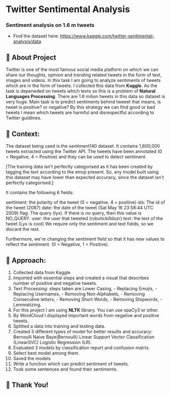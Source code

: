 # Twitter Sentimental Analysis
### Sentiment analysis on 1.6 m tweets

- Find the dataset here: https://www.kaggle.com/twitter-sentimental-analysis/data 


 ## 🔵 About Project
 Twitter is one of the most famous social media platform on which we can share our thoughts, opinion and trending related tweets in the form of text, images and videos. In this task I am going to analyze sentiments of tweets which are in the form of tweets.
 I collected this data from **Kaggle**. As the task is depeneded on tweets which texts so this is a problem of **Natural Languages Processing**. There are 1.6 milion tweets in this data so dataset is very huge.
 Main task is to predict sentiments behind tweeet that means, is tweet is positive? or negative? By this strategy we can find good or bad tweets I mean which tweets are harmful and disrespectful according to Twitter guidlines.
 
 ## 🔵 Context:
 The dataset being used is the sentiment140 dataset. It contains 1,600,000 tweets extracted using the Twitter API. The tweets have been annotated (0 = Negative, 4 = Positive) and they can be used to detect sentiment.

[The training data isn't perfectly categorised as it has been created by tagging the text according to the emoji present. So, any model built using this dataset may have lower than expected accuracy, since the dataset isn't perfectly categorised.]

It contains the following 6 fields:

sentiment: the polarity of the tweet (0 = negative, 4 = positive)
ids: The id of the tweet (2087)
date: the date of the tweet (Sat May 16 23:58:44 UTC 2009)
flag: The query (lyx). If there is no query, then this value is NO_QUERY.
user: the user that tweeted (robotickilldozr)
text: the text of the tweet (Lyx is cool)
We require only the sentiment and text fields, so we discard the rest.

Furthermore, we're changing the sentiment field so that it has new values to reflect the sentiment. (0 = Negative, 1 = Positive).

## 🔵 Approach:
1. Collected data from Kaggle
2. Imported with essential steps and created a visual that describes number of positive and negative tweets.
3. Text Processing:  steps taken are Lower Casing,
                     - Replacing Emojis,
                     - Replacing Usernames,
                     - Removing Non-Alphabets,
                     - Removing Consecutive letters,
                     - Removing Short Words,
                     - Removing Stopwords,
                     - Lemmatizing.
4. For this project I am using **NLTK** library. You can use spaCy3 or other.
5. By WordCloud I displayed important words from negative and positive tweets.
6. Splitted a data into training and testing data.
7. Created 3 different types of model for better results and accuracy: Bernoulli Naive Baye(Bernoulli)
Linear Support Vector Classification (LinearSVC)
Logistic Regression (LR).
8. Evaluated 3 models by classification report and confusion matrix.
9. Select best model among them.
10. Saved the models
11. Write a function which can predict sentiment of tweets.
12. Took some sentences and found their sentiments.


## 🔵 Thank You!
 
